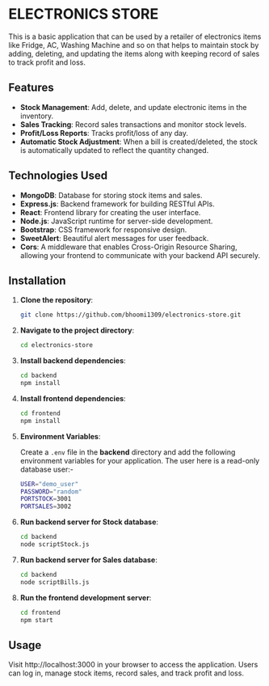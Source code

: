 # ELECTRONICS STORE

This is a basic application that can be used by a retailer of electronics items like Fridge, AC, Washing Machine and so on that helps to maintain stock by adding, deleting, and updating the items along with keeping record of sales to track profit and loss.



## Features

- **Stock Management**: Add, delete, and update electronic items in the inventory.
- **Sales Tracking**: Record sales transactions and monitor stock levels.
- **Profit/Loss Reports**: Tracks profit/loss of any day.
- **Automatic Stock Adjustment**: When a bill is created/deleted, the stock is automatically updated to reflect the quantity changed.

## Technologies Used

- **MongoDB**: Database for storing stock items and sales.
- **Express.js**: Backend framework for building RESTful APIs.
- **React**: Frontend library for creating the user interface.
- **Node.js**: JavaScript runtime for server-side development.
- **Bootstrap**: CSS framework for responsive design.
- **SweetAlert**: Beautiful alert messages for user feedback.
- **Cors**: A middleware that enables Cross-Origin Resource Sharing, allowing your frontend to communicate with your backend API securely.

## Installation

1. **Clone the repository**:
   ```bash
   git clone https://github.com/bhoomi1309/electronics-store.git
2. **Navigate to the project directory**:
   ```bash
   cd electronics-store
3. **Install backend dependencies**:
   ```bash
   cd backend
   npm install
4. **Install frontend dependencies**:
   ```bash
   cd frontend
   npm install
5. **Environment Variables**:
   
   Create a `.env` file in the **backend** directory and add the following environment variables for your application. The user here is a read-only database user:-  
   ```bash
   USER="demo_user"
   PASSWORD="random"
   PORTSTOCK=3001
   PORTSALES=3002
6. **Run backend server for Stock database**:
   ```bash
   cd backend
   node scriptStock.js
7. **Run backend server for Sales database**:
   ```bash
   cd backend
   node scriptBills.js
8. **Run the frontend development server**:
   ```bash
   cd frontend
   npm start

## Usage

Visit http://localhost:3000 in your browser to access the application. Users can log in, manage stock items, record sales, and track profit and loss.
